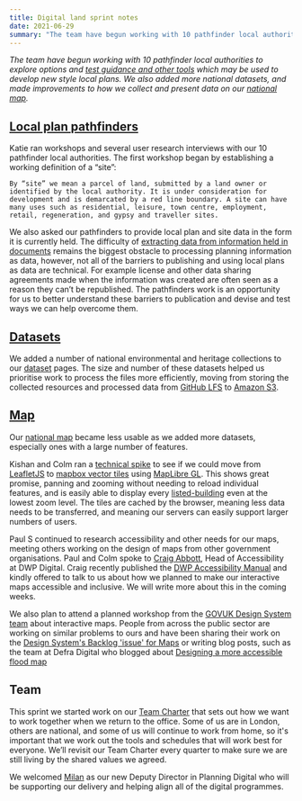 ```yaml
---
title: Digital land sprint notes
date: 2021-06-29
summary: "The team have begun working with 10 pathfinder local authorities to explore options and [test guidance and other tools](https://www.gov.uk/government/news/government-announces-10-councils-to-test-the-use-of-digital-tools-in-planning-process) which may be used to develop new style local plans. We also added more national datasets, and made improvements to how we collect and present data on our [national map](https://digital-land.github.io/map/)."
---
```


_The team have begun working with 10 pathfinder local authorities to explore options and [test guidance and other tools](https://www.gov.uk/government/news/government-announces-10-councils-to-test-the-use-of-digital-tools-in-planning-process) which may be used to develop new style local plans. We also added more national datasets, and made improvements to how we collect and present data on our [national map](https://digital-land.github.io/map/)._

## [Local plan pathfinders](https://digital-land.github.io/project/local-plan-pathfinders/)

Katie ran workshops and several user research interviews with our 10 pathfinder local authorities. The first workshop began by establishing a working definition of a “site”:

    By “site” we mean a parcel of land, submitted by a land owner or identified by the local authority. It is under consideration for development and is demarcated by a red line boundary. A site can have many uses such as residential, leisure, town centre, employment, retail, regeneration, and gypsy and traveller sites.

We also asked our pathfinders to provide local plan and site data in the form it is currently held. The difficulty of [extracting data from information held in documents](https://mhclgdigital.blog.gov.uk/2018/10/25/data-and-information/) remains the biggest obstacle to processing planning information as data, however, not all of the barriers to publishing and using local plans as data are technical. For example license and other data sharing agreements made when the information was created are often seen as a reason they can’t be republished. The pathfinders work is an opportunity for us to better understand these barriers to publication and devise and test ways we can help overcome them.

## [Datasets](https://digital-land.github.io/dataset/)

We added a number of national environmental and heritage collections to our [dataset](https://digital-land.github.io/dataset/) pages. The size and number of these datasets helped us prioritise work to process the files more efficiently, moving from storing the collected resources and processed data from [GitHub LFS](https://git-lfs.github.com/) to [Amazon S3](https://en.wikipedia.org/wiki/Amazon_S3).

## [Map](https://digital-land.github.io/product/interactive-planning-data-map/)

Our [national map](https://digital-land.github.io/map/) became less usable as we added more datasets, especially ones with a large number of features.

Kishan and Colm ran a [technical spike](https://en.wikipedia.org/wiki/Spike_(software_development)) to see if we could move from [LeafletJS](https://en.wikipedia.org/wiki/Leaflet_(software)) to [mapbox vector tiles](https://docs.mapbox.com/vector-tiles/reference/) using [MapLibre GL](https://maplibre.org/). This shows great promise, panning and zooming without needing to reload individual features, and is easily able to display every [listed-building](https://digital-land.github.io/listed-building/) even at the lowest zoom level. The tiles are cached by the browser, meaning less data needs to be transferred, and meaning our servers can easily support larger numbers of users.

Paul S continued to research accessibility and other needs for our maps, meeting others working on the design of maps from other government organisations. Paul and Colm spoke to [Craig Abbott](https://twitter.com/abbott567), Head of Accessibility at DWP Digital. Craig recently published the [DWP Accessibility Manual](https://accessibility-manual.dwp.gov.uk/) and kindly offered to talk to us about how we planned to make our interactive maps accessible and inclusive. We will write more about this in the coming weeks.

We also plan to attend a planned workshop from the [GOVUK Design System team](https://design-system.service.gov.uk/design-system-team/) about interactive maps. People from across the public sector are working on similar problems to ours and have been sharing their work on the [Design System's Backlog 'issue' for Maps](https://github.com/alphagov/govuk-design-system-backlog/issues/75) or writing blog posts, such as the team at Defra Digital who blogged about [Designing a more accessible flood map](https://defradigital.blog.gov.uk/2021/05/20/designing-a-more-accessible-flood-map/)

## Team

This sprint we started work on our [Team Charter](https://medium.com/@stephenjanaway/creating-a-team-charter-4a94971ab7e1) that sets out how we want to work together when we return to the office. Some of us are in London, others are national, and some of us will continue to work from home, so it's important that we work out the tools and schedules that will work best for everyone. We’ll revisit our Team Charter every quarter to make sure we are still living by the shared values we agreed.

We welcomed [Milan](https://twitter.com/milsbogunovic) as our new Deputy Director in Planning Digital who will be supporting our delivery and helping align all of the digital programmes.
